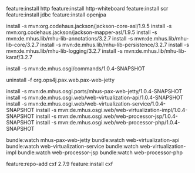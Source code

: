feature:install http
feature:install http-whiteboard
feature:install scr
feature:install jdbc
feature:install openjpa

install -s mvn:org.codehaus.jackson/jackson-core-asl/1.9.5
install -s mvn:org.codehaus.jackson/jackson-mapper-asl/1.9.5
install -s mvn:de.mhus.lib/mhu-lib-annotations/3.2.7
install -s mvn:de.mhus.lib/mhu-lib-core/3.2.7
install -s mvn:de.mhus.lib/mhu-lib-persistence/3.2.7
install -s mvn:de.mhus.lib/mhu-lib-logging/3.2.7
install -s mvn:de.mhus.lib/mhu-lib-karaf/3.2.7

install -s mvn:de.mhus.osgi/commands/1.0.4-SNAPSHOT

uninstall -f org.ops4j.pax.web.pax-web-jetty

install -s mvn:de.mhus.osgi.ports/mhus-pax-web-jetty/1.0.4-SNAPSHOT
install -s mvn:de.mhus.osgi.web/web-virtualization-api/1.0.4-SNAPSHOT
install -s mvn:de.mhus.osgi.web/web-virtualization-service/1.0.4-SNAPSHOT
install -s mvn:de.mhus.osgi.web/web-virtualization-impl/1.0.4-SNAPSHOT
install -s mvn:de.mhus.osgi.web/web-processor-jsp/1.0.4-SNAPSHOT
install -s mvn:de.mhus.osgi.web/web-processor-php/1.0.4-SNAPSHOT



bundle:watch mhus-pax-web-jetty
bundle:watch web-virtualization-api
bundle:watch web-virtualization-service
bundle:watch web-virtualization-impl
bundle:watch web-processor-jsp
bundle:watch web-processor-php

feature:repo-add cxf 2.7.9
feature:install cxf
